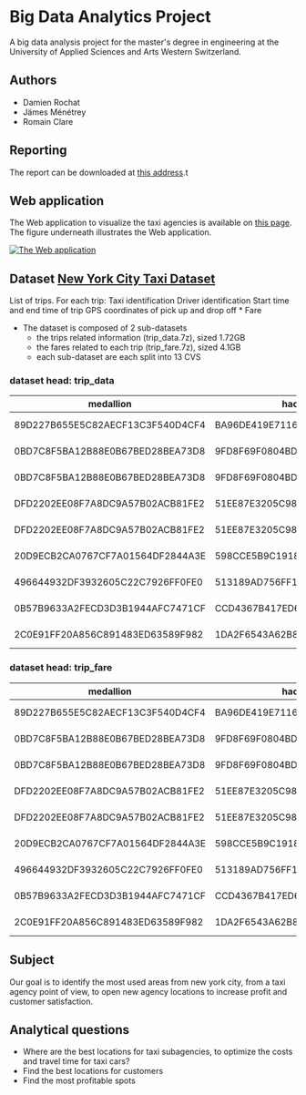 # Big Data Analytics Project
A big data analysis project for the master's degree in engineering at the University of Applied Sciences and Arts Western Switzerland.

## Authors
- Damien Rochat
- Jämes Ménétrey
- Romain Clare

## Reporting

The report can be downloaded at [this address](https://zenlulz.github.io/hesso-bigdata-analytics/report/taxi-report.pdf).t

## Web application

The Web application to visualize the taxi agencies is available on [this page](https://zenlulz.github.io/hesso-bigdata-analytics/). The figure underneath illustrates the Web application.

[![The Web application](https://zenlulz.github.io/hesso-bigdata-analytics/report//images/web-app.png)](https://zenlulz.github.io/hesso-bigdata-analytics/report//images/web-app.png)


## Dataset [New York City Taxi Dataset](http://www.andresmh.com/nyctaxitrips/)
List of trips. For each trip: Taxi identification Driver identification Start time and end time of trip GPS coordinates of pick up and drop off * Fare
- The dataset is composed of 2 sub-datasets
  - the trips related information (trip_data.7z), sized 1.72GB
  - the fares related to each trip (trip_fare.7z), sized 4.1GB
  - each sub-dataset are each split into 13 CVS 

### dataset head: trip_data
| medallion                        | hack_license                     | vendor_id | rate_code | store_and_fwd_flag | pickup_datetime     | dropoff_datetime    | passenger_count | trip_time_in_secs | trip_distance | pickup_longitude | pickup_latitude | dropoff_longitude | dropoff_latitude | 
|----------------------------------|----------------------------------|-----------|-----------|--------------------|---------------------|---------------------|-----------------|-------------------|---------------|------------------|-----------------|-------------------|------------------| 
| 89D227B655E5C82AECF13C3F540D4CF4 | BA96DE419E711691B9445D6A6307C170 | CMT       | 1         | N                  | 2013-01-01 15:11:48 | 2013-01-01 15:18:10 | 4               | 382               | 1.00          | -73.978165       | 40.757977       | -73.989838        | 40.751171        | 
| 0BD7C8F5BA12B88E0B67BED28BEA73D8 | 9FD8F69F0804BDB5549F40E9DA1BE472 | CMT       | 1         | N                  | 2013-01-06 00:18:35 | 2013-01-06 00:22:54 | 1               | 259               | 1.50          | -74.006683       | 40.731781       | -73.994499        | 40.75066         | 
| 0BD7C8F5BA12B88E0B67BED28BEA73D8 | 9FD8F69F0804BDB5549F40E9DA1BE472 | CMT       | 1         | N                  | 2013-01-05 18:49:41 | 2013-01-05 18:54:23 | 1               | 282               | 1.10          | -74.004707       | 40.73777        | -74.009834        | 40.726002        | 
| DFD2202EE08F7A8DC9A57B02ACB81FE2 | 51EE87E3205C985EF8431D850C786310 | CMT       | 1         | N                  | 2013-01-07 23:54:15 | 2013-01-07 23:58:20 | 2               | 244               | .70           | -73.974602       | 40.759945       | -73.984734        | 40.759388        | 
| DFD2202EE08F7A8DC9A57B02ACB81FE2 | 51EE87E3205C985EF8431D850C786310 | CMT       | 1         | N                  | 2013-01-07 23:25:03 | 2013-01-07 23:34:24 | 1               | 560               | 2.10          | -73.97625        | 40.748528       | -74.002586        | 40.747868        | 
| 20D9ECB2CA0767CF7A01564DF2844A3E | 598CCE5B9C1918568DEE71F43CF26CD2 | CMT       | 1         | N                  | 2013-01-07 15:27:48 | 2013-01-07 15:38:37 | 1               | 648               | 1.70          | -73.966743       | 40.764252       | -73.983322        | 40.743763        | 
| 496644932DF3932605C22C7926FF0FE0 | 513189AD756FF14FE670D10B92FAF04C | CMT       | 1         | N                  | 2013-01-08 11:01:15 | 2013-01-08 11:08:14 | 1               | 418               | .80           | -73.995804       | 40.743977       | -74.007416        | 40.744343        | 
| 0B57B9633A2FECD3D3B1944AFC7471CF | CCD4367B417ED6634D986F573A552A62 | CMT       | 1         | N                  | 2013-01-07 12:39:18 | 2013-01-07 13:10:56 | 3               | 1898              | 10.70         | -73.989937       | 40.756775       | -73.86525         | 40.77063         | 
| 2C0E91FF20A856C891483ED63589F982 | 1DA2F6543A62B8ED934771661A9D2FA0 | CMT       | 1         | N                  | 2013-01-07 18:15:47 | 2013-01-07 18:20:47 | 1               | 299               | .80           | -73.980072       | 40.743137       | -73.982712        | 40.735336        | 


### dataset head: trip_fare
| medallion                        |  hack_license                    |  vendor_id |  pickup_datetime    |  payment_type |  fare_amount |  surcharge |  mta_tax |  tip_amount |  tolls_amount |  total_amount | 
|----------------------------------|----------------------------------|------------|---------------------|---------------|--------------|------------|----------|-------------|---------------|---------------| 
| 89D227B655E5C82AECF13C3F540D4CF4 | BA96DE419E711691B9445D6A6307C170 | CMT        | 2013-01-01 15:11:48 | CSH           | 6.5          | 0          | 0.5      | 0           | 0             | 7             | 
| 0BD7C8F5BA12B88E0B67BED28BEA73D8 | 9FD8F69F0804BDB5549F40E9DA1BE472 | CMT        | 2013-01-06 00:18:35 | CSH           | 6            | 0.5        | 0.5      | 0           | 0             | 7             | 
| 0BD7C8F5BA12B88E0B67BED28BEA73D8 | 9FD8F69F0804BDB5549F40E9DA1BE472 | CMT        | 2013-01-05 18:49:41 | CSH           | 5.5          | 1          | 0.5      | 0           | 0             | 7             | 
| DFD2202EE08F7A8DC9A57B02ACB81FE2 | 51EE87E3205C985EF8431D850C786310 | CMT        | 2013-01-07 23:54:15 | CSH           | 5            | 0.5        | 0.5      | 0           | 0             | 6             | 
| DFD2202EE08F7A8DC9A57B02ACB81FE2 | 51EE87E3205C985EF8431D850C786310 | CMT        | 2013-01-07 23:25:03 | CSH           | 9.5          | 0.5        | 0.5      | 0           | 0             | 10.5          | 
| 20D9ECB2CA0767CF7A01564DF2844A3E | 598CCE5B9C1918568DEE71F43CF26CD2 | CMT        | 2013-01-07 15:27:48 | CSH           | 9.5          | 0          | 0.5      | 0           | 0             | 10            | 
| 496644932DF3932605C22C7926FF0FE0 | 513189AD756FF14FE670D10B92FAF04C | CMT        | 2013-01-08 11:01:15 | CSH           | 6            | 0          | 0.5      | 0           | 0             | 6.5           | 
| 0B57B9633A2FECD3D3B1944AFC7471CF | CCD4367B417ED6634D986F573A552A62 | CMT        | 2013-01-07 12:39:18 | CSH           | 34           | 0          | 0.5      | 0           | 4.8           | 39.3          | 
| 2C0E91FF20A856C891483ED63589F982 | 1DA2F6543A62B8ED934771661A9D2FA0 | CMT        | 2013-01-07 18:15:47 | CSH           | 5.5          | 1          | 0.5      | 0           | 0             | 7             | 


## Subject
Our goal is to identify the most used areas from new york city, from a taxi agency point of view, to open new agency locations to increase profit and customer satisfaction.

## Analytical questions
- Where are the best locations for taxi subagencies, to optimize the costs and travel time for taxi cars?
- Find the best locations for customers
- Find the most profitable spots 

